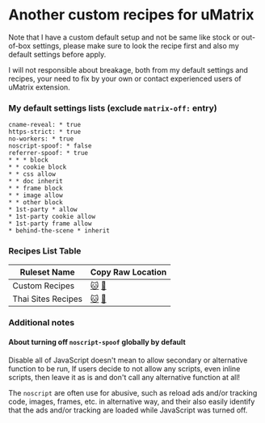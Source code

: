 # Another custom recipes for uMatrix

Note that I have a custom default setup and not be same like stock or out-of-box settings, please make sure to look the recipe first and also my default settings before apply.

I will not responsible about breakage, both from my default settings and recipes, your need to fix by your own or contact experienced users of uMatrix extension.

### My default settings lists (exclude `matrix-off:` entry)
```
cname-reveal: * true
https-strict: * true
no-workers: * true
noscript-spoof: * false
referrer-spoof: * true
* * * block
* * cookie block
* * css allow
* * doc inherit
* * frame block
* * image allow
* * other block
* 1st-party * allow
* 1st-party cookie allow
* 1st-party frame allow
* behind-the-scene * inherit
```

### Recipes List Table
| Ruleset Name | Copy Raw Location |
| ------------ | ----------------- |
| Custom Recipes | [:cat:](https://github.com/kowith337/PersonalFilterListCollection/raw/master/ruleset/recipes_custom.txt) [:pill:](https://gitlab.com/kowith337/PersonalFilterListCollection/raw/master/ruleset/recipes_custom.txt) |
| Thai Sites Recipes | [:cat:](https://github.com/kowith337/PersonalFilterListCollection/raw/master/ruleset/recipes_th.txt) [:pill:](https://gitlab.com/kowith337/PersonalFilterListCollection/raw/master/ruleset/recipes_th.txt) |

### Additional notes

#### About turning off `noscript-spoof` globally by default
Disable all of JavaScript doesn't mean to allow secondary or alternative function to be run, If users decide to not allow any scripts, even inline scripts, then leave it as is and don't call any alternative function at all!

The `noscript` are often use for abusive, such as reload ads and/or tracking code, images, frames, etc. in alternative way, and their also easily identify that the ads and\/or tracking are loaded while JavaScript was turned off.
